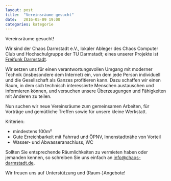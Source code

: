 ```yaml
---
layout: post
title:  "Vereinsräume gesucht"
date:   2016-05-09 19:00
categories: kategorie
---
```


Vereinsräume gesucht!

Wir sind der Chaos Darmstadt e.V., lokaler Ableger des Chaos Computer Club und Hochschulgruppe der TU Darmstadt; eines unserer Projekte ist [Freifunk Darmstadt](https://darmstadt.freifunk.net).

Wir setzen uns für einen verantwortungsvollen Umgang mit moderner Technik (insbesondere dem Internet) ein, von dem jede Person individuell und  die Gesellschaft als Ganzes profitieren kann.
Dazu schaffen wir einen Raum, in dem sich technisch interessierte Menschen austauschen und informieren können, und versuchen unsere Überzeugungen und Fähigkeiten mit Anderen zu teilen.

Nun suchen wir neue Vereinsräume zum gemeinsamen Arbeiten, für Vorträge und gemütliche Treffen sowie für unsere kleine Werkstatt.

Kriterien:
* mindestens 100m²
* Gute Erreichbarkeit mit Fahrrad und ÖPNV, Innenstadtnähe von Vorteil
* Wasser- und Abwasseranschluss, WC


Sollten Sie entsprechende Räumlichkeiten zu vermieten haben oder jemanden kennen, so schreiben Sie uns einfach an
[info@chaos-darmstadt.de](info@chaos-darmstadt.de).

Wir freuen uns auf Unterstützung und (Raum-)Angebote!
